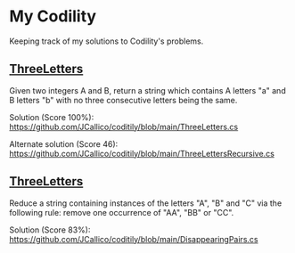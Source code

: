 # My Codility
Keeping track of my solutions to Codility's problems.

## [ThreeLetters](https://app.codility.com/programmers/trainings/5/three_letters/)
Given two integers A and B, return a string which contains A letters "a" and B letters "b" with no three consecutive letters being the same.

Solution (Score 100%): https://github.com/JCallico/coditily/blob/main/ThreeLetters.cs

Alternate solution (Score 46): https://github.com/JCallico/coditily/blob/main/ThreeLettersRecursive.cs

## [ThreeLetters](https://app.codility.com/programmers/trainings/5/disappearing_pairs/)
Reduce a string containing instances of the letters "A", "B" and "C" via the following rule: remove one occurrence of "AA", "BB" or "CC".

Solution (Score 83%): https://github.com/JCallico/coditily/blob/main/DisappearingPairs.cs

